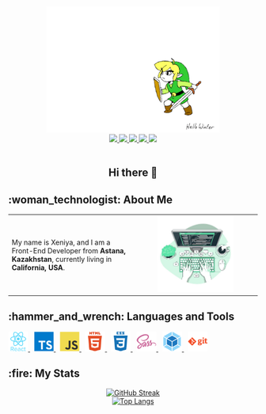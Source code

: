<section class="start-screen" align="center">
  <div class="start-image">
    <img src="./assets/link_gif.gif" width="350px" />
  </div>
  <div class="badges">
    <div class="badges__social-media-links">
      <a href="#" target="_blank">
        <img src="https://img.shields.io/badge/LinkedIn-0072b1?logo=linkedin&logoColor=white&style=flat"/>
      </a>
      <a href="https://t.me/xeniya_mv" target="_blank">
        <img src="https://img.shields.io/badge/Telegram-0088cc?logo=telegram&logoColor=white&style=flat"/>
      </a>
      <a href="https://www.instagram.com/gazizova_xeniya" target="_blank">
        <img src="https://img.shields.io/badge/Instagram-962fbf?logo=instagram&logoColor=white&style=flat"/>
      </a>
      <a href="https://www.facebook.com/profile.php?id=100077171499748&mibextid=LQQJ4d" target="_blank">
        <img src="https://img.shields.io/badge/Facebook-3b5998?logo=facebook&logoColor=white&style=flat"/>
      </a>
      <a href="https://discord.com/users/693168391644512286" target="_blank">
        <img src="https://img.shields.io/badge/Discord-7289DA?logo=discord&logoColor=white&style=flat"/>
      </a>
    </div>
    <div class="badges__other">
      <img src="https://komarev.com/ghpvc/?username=xeniyamv&style=flat-square&color=blue" alt=""/>
    </div>
  </div>
  <h1> Hi there 👋 </h1>
</section>
<section class="about-me">
  <h2>:woman_technologist: About Me </h2>
  <table align="center" width="100%">
    <tr>
      <td align="left" width="50%">
        <p>
          My name is Xeniya, and I am a Front-End Developer from <b>Astana, Kazakhstan</b>, currently living in <b>California, USA</b>.
        </p>
      </td>
      <td align="center" width="50%">
        <img src="./assets/coding.jpg" alt="image" width="65%" />
      </td>
    </tr>
  </table>
</section>
<section>
  <h2> :hammer_and_wrench: Languages and Tools </h2>
  <div class="icons">
    <a href="https://react.dev/">
      <img src="https://github.com/devicons/devicon/blob/master/icons/react/react-original-wordmark.svg" alt="react" width="40" height="40"/>
    </a>
    &nbsp;
    <a href="https://www.typescriptlang.org/">
      <img src="https://github.com/devicons/devicon/blob/master/icons/typescript/typescript-original.svg" alt="typescript" width="40" height="40"/>
    </a>
    &nbsp;
    <a href="https://developer.mozilla.org/en-US/docs/Web/JavaScript">
      <img src="https://github.com/devicons/devicon/blob/master/icons/javascript/javascript-original.svg" alt="javascript" width="40" height="40"/>
    </a>
    &nbsp;
    <a href="https://developer.mozilla.org/en-US/docs/Glossary/HTML5">
      <img src="https://github.com/devicons/devicon/blob/master/icons/html5/html5-plain-wordmark.svg" alt="html5" width="40" height="40"/> 
    </a>
    &nbsp;
    <a href="https://www.w3schools.com/css/">
      <img src="https://github.com/devicons/devicon/blob/master/icons/css3/css3-plain-wordmark.svg" alt="css" width="40" height="40"/>
    </a>
    &nbsp;
    <a href="https://sass-lang.com/">
      <img src="https://github.com/devicons/devicon/blob/master/icons/sass/sass-original.svg" alt="sass" width="40" height="40"/>
    </a>
    &nbsp;
    <a href="https://webpack.js.org/">
      <img src="https://github.com/devicons/devicon/blob/master/icons/webpack/webpack-original.svg" alt="webpack" width="40" height="40"/> 
    </a>
    &nbsp;
    <a href="https://git-scm.com/">
      <img src="https://github.com/devicons/devicon/blob/master/icons/git/git-plain-wordmark.svg" alt="git" width="40" height="40"/>
    </a>
  </div>
</section>
<section class="stats" >
  <h2>:fire: My Stats</h2>
  <div class="stats__view" align="center" >
    <div>
      <a href="https://git.io/streak-stats">
        <img src="https://streak-stats.demolab.com?user=xeniyamv&background=45%2C65FFAC%2CFEA1FFF9&ring=FFFFFF&fire=FFFFFF&currStreakLabel=1E4C34" alt="GitHub Streak" />
      </a>
    </div>
    <div>
      <a href="https://github.com/anuraghazra/github-readme-stats">
        <img src="https://github-readme-stats.vercel.app/api/top-langs/?username=xeniyamv&layout=compact&theme=vue" width="350" alt="Top Langs"/>
      </a>
    </div>
  </div>
</section>
